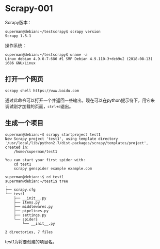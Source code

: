 # Scrapy-001

Scrapy版本：
```
superman@debian:~/testscrapy$ scrapy version
Scrapy 1.5.1
```

操作系统：
```
superman@debian:~/testscrapy$ uname -a
Linux debian 4.9.0-7-686 #1 SMP Debian 4.9.110-3+deb9u2 (2018-08-13) i686 GNU/Linux
```

## 打开一个网页

```
scrapy shell https://www.baidu.com
```
通过此命令可以打开一个并返回一些输出。现在可以在python提示符下，用它来调试刚才加载的页面，`ctrl+d`退出。

## 生成一个项目
```
superman@debian:~$ scrapy startproject test1
New Scrapy project 'test1', using template directory '/usr/local/lib/python2.7/dist-packages/scrapy/templates/project', created in:
    /home/superman/test1

You can start your first spider with:
    cd test1
    scrapy genspider example example.com

superman@debian:~$ cd test1
superman@debian:~/test1$ tree
.
├── scrapy.cfg
└── test1
    ├── __init__.py
    ├── items.py
    ├── middlewares.py
    ├── pipelines.py
    ├── settings.py
    └── spiders
        └── __init__.py

2 directories, 7 files

```
test1为将要创建的项目名。
